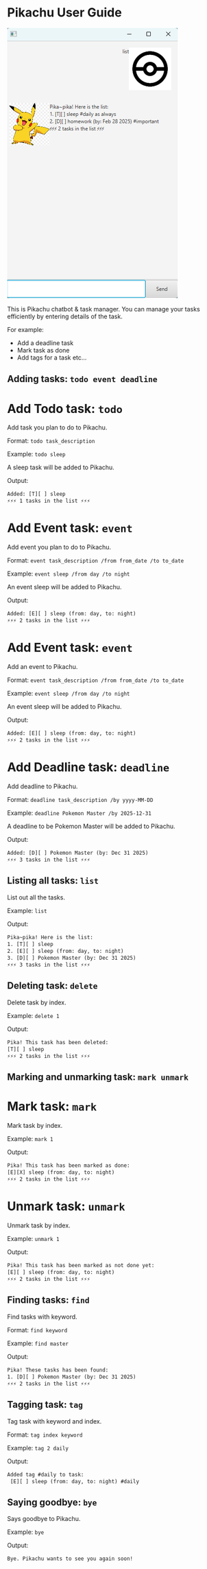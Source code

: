 # Pikachu User Guide

![Pikachu.ui](Ui.png)

This is Pikachu chatbot & task manager. You can manage your tasks efficiently by entering details of the task.

For example:
- Add a deadline task
- Mark task as done
- Add tags for a task
etc...

## Adding tasks: `todo event deadline`

# Add Todo task: `todo`

Add task you plan to do to Pikachu.

Format: `todo task_description`

Example: `todo sleep`

A sleep task will be added to Pikachu.

Output:
```
Added: [T][ ] sleep 
⚡⚡⚡ 1 tasks in the list ⚡⚡⚡
```

# Add Event task: `event`

Add event you plan to do to Pikachu.

Format: `event task_description /from from_date /to to_date`

Example: `event sleep /from day /to night `

An event sleep will be added to Pikachu.

Output:
```
Added: [E][ ] sleep (from: day, to: night) 
⚡⚡⚡ 2 tasks in the list ⚡⚡⚡
```

# Add Event task: `event`

Add an event to Pikachu.

Format: `event task_description /from from_date /to to_date`

Example: `event sleep /from day /to night `

An event sleep will be added to Pikachu.

Output:
```
Added: [E][ ] sleep (from: day, to: night) 
⚡⚡⚡ 2 tasks in the list ⚡⚡⚡
```

# Add Deadline task: `deadline`

Add deadline to Pikachu. 

Format: `deadline task_description /by yyyy-MM-DD`

Example: `deadline Pokemon Master /by 2025-12-31`

A deadline to be Pokemon Master will be added to Pikachu.

Output:
```
Added: [D][ ] Pokemon Master (by: Dec 31 2025) 
⚡⚡⚡ 3 tasks in the list ⚡⚡⚡
```

## Listing all tasks: `list`

List out all the tasks.

Example: `list`

Output:
```
Pika~pika! Here is the list:
1. [T][ ] sleep
2. [E][ ] sleep (from: day, to: night) 
3. [D][ ] Pokemon Master (by: Dec 31 2025) 
⚡⚡⚡ 3 tasks in the list ⚡⚡⚡
```

## Deleting task: `delete`

Delete task by index.

Example: `delete 1`

Output:
```
Pika! This task has been deleted:
[T][ ] sleep
⚡⚡⚡ 2 tasks in the list ⚡⚡⚡
```

## Marking and unmarking task: `mark unmark`

# Mark task: `mark`

Mark task by index.

Example: `mark 1`

Output:
```
Pika! This task has been marked as done:
[E][X] sleep (from: day, to: night) 
⚡⚡⚡ 2 tasks in the list ⚡⚡⚡
```

# Unmark task: `unmark`

Unmark task by index.

Example: `unmark 1`

Output:
```
Pika! This task has been marked as not done yet:
[E][ ] sleep (from: day, to: night) 
⚡⚡⚡ 2 tasks in the list ⚡⚡⚡
```

## Finding tasks: `find`

Find tasks with keyword.

Format: `find keyword`

Example: `find master`

Output:
```
Pika! These tasks has been found:
1. [D][ ] Pokemon Master (by: Dec 31 2025) 
⚡⚡⚡ 2 tasks in the list ⚡⚡⚡
```

## Tagging task: `tag`

Tag task with keyword and index.

Format: `tag index keyword`

Example: `tag 2 daily`

Output:
```
Added tag #daily to task:
 [E][ ] sleep (from: day, to: night) #daily
```

## Saying goodbye: `bye`

Says goodbye to Pikachu.

Example: `bye`

Output:
```
Bye. Pikachu wants to see you again soon!
```